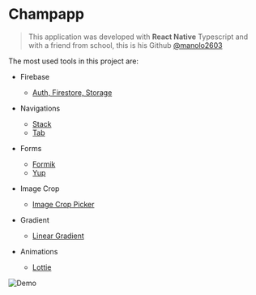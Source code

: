 # Champapp
> This application was developed with **React Native** Typescript and with a friend from school, this is his Github [@manolo2603](https://github.com/manolo2603)

The most used tools in this project are:
-   Firebase
    -  [Auth, Firestore, Storage](https://github.com/invertase/react-native-firebase#readme)
    
-   Navigations
    -   [Stack](https://reactnavigation.org/docs/stack-navigator/)
    -   [Tab](https://github.com/torgeadelin/react-native-animated-nav-tab-bar#readme)
-   Forms
    -   [Formik](https://formik.org/)
    -   [Yup](https://github.com/jquense/yup)
-   Image Crop
    -   [Image Crop Picker](https://github.com/ivpusic/react-native-image-crop-picker#readme)
-   Gradient
    -   [Linear Gradient](https://github.com/react-native-linear-gradient/react-native-linear-gradient#readme)
-   Animations
    -   [Lottie](https://github.com/lottie-react-native/lottie-react-native)


![Demo](DEMO.gif)

